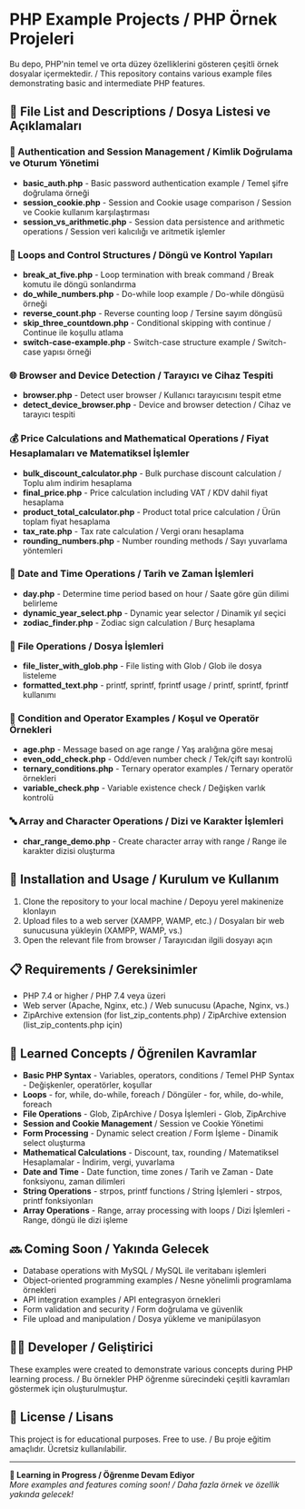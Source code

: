 # PHP Example Projects / PHP Örnek Projeleri

Bu depo, PHP'nin temel ve orta düzey özelliklerini gösteren çeşitli örnek dosyalar içermektedir. / This repository contains various example files demonstrating basic and intermediate PHP features.

## 📁 File List and Descriptions / Dosya Listesi ve Açıklamaları

### 🔐 Authentication and Session Management / Kimlik Doğrulama ve Oturum Yönetimi
- **basic_auth.php** - Basic password authentication example / Temel şifre doğrulama örneği
- **session_cookie.php** - Session and Cookie usage comparison / Session ve Cookie kullanım karşılaştırması
- **session_vs_arithmetic.php** - Session data persistence and arithmetic operations / Session veri kalıcılığı ve aritmetik işlemler

### 🔄 Loops and Control Structures / Döngü ve Kontrol Yapıları
- **break_at_five.php** - Loop termination with break command / Break komutu ile döngü sonlandırma
- **do_while_numbers.php** - Do-while loop example / Do-while döngüsü örneği
- **reverse_count.php** - Reverse counting loop / Tersine sayım döngüsü
- **skip_three_countdown.php** - Conditional skipping with continue / Continue ile koşullu atlama
- **switch-case-example.php** - Switch-case structure example / Switch-case yapısı örneği

### 🌐 Browser and Device Detection / Tarayıcı ve Cihaz Tespiti
- **browser.php** - Detect user browser / Kullanıcı tarayıcısını tespit etme
- **detect_device_browser.php** - Device and browser detection / Cihaz ve tarayıcı tespiti

### 💰 Price Calculations and Mathematical Operations / Fiyat Hesaplamaları ve Matematiksel İşlemler
- **bulk_discount_calculator.php** - Bulk purchase discount calculation / Toplu alım indirim hesaplama
- **final_price.php** - Price calculation including VAT / KDV dahil fiyat hesaplama
- **product_total_calculator.php** - Product total price calculation / Ürün toplam fiyat hesaplama
- **tax_rate.php** - Tax rate calculation / Vergi oranı hesaplama
- **rounding_numbers.php** - Number rounding methods / Sayı yuvarlama yöntemleri

### 📅 Date and Time Operations / Tarih ve Zaman İşlemleri
- **day.php** - Determine time period based on hour / Saate göre gün dilimi belirleme
- **dynamic_year_select.php** - Dynamic year selector / Dinamik yıl seçici
- **zodiac_finder.php** - Zodiac sign calculation / Burç hesaplama

### 📁 File Operations / Dosya İşlemleri
- **file_lister_with_glob.php** - File listing with Glob / Glob ile dosya listeleme
- **formatted_text.php** - printf, sprintf, fprintf usage / printf, sprintf, fprintf kullanımı

### 🧮 Condition and Operator Examples / Koşul ve Operatör Örnekleri
- **age.php** - Message based on age range / Yaş aralığına göre mesaj
- **even_odd_check.php** - Odd/even number check / Tek/çift sayı kontrolü
- **ternary_conditions.php** - Ternary operator examples / Ternary operatör örnekleri
- **variable_check.php** - Variable existence check / Değişken varlık kontrolü

### 🔤 Array and Character Operations / Dizi ve Karakter İşlemleri
- **char_range_demo.php** - Create character array with range / Range ile karakter dizisi oluşturma

## 🚀 Installation and Usage / Kurulum ve Kullanım

1. Clone the repository to your local machine / Depoyu yerel makinenize klonlayın
2. Upload files to a web server (XAMPP, WAMP, etc.) / Dosyaları bir web sunucusuna yükleyin (XAMPP, WAMP, vs.)
3. Open the relevant file from browser / Tarayıcıdan ilgili dosyayı açın

## 📋 Requirements / Gereksinimler

- PHP 7.4 or higher / PHP 7.4 veya üzeri
- Web server (Apache, Nginx, etc.) / Web sunucusu (Apache, Nginx, vs.)
- ZipArchive extension (for list_zip_contents.php) / ZipArchive extension (list_zip_contents.php için)

## 🎯 Learned Concepts / Öğrenilen Kavramlar

- **Basic PHP Syntax** - Variables, operators, conditions / Temel PHP Syntax - Değişkenler, operatörler, koşullar
- **Loops** - for, while, do-while, foreach / Döngüler - for, while, do-while, foreach
- **File Operations** - Glob, ZipArchive / Dosya İşlemleri - Glob, ZipArchive
- **Session and Cookie Management** / Session ve Cookie Yönetimi
- **Form Processing** - Dynamic select creation / Form İşleme - Dinamik select oluşturma
- **Mathematical Calculations** - Discount, tax, rounding / Matematiksel Hesaplamalar - İndirim, vergi, yuvarlama
- **Date and Time** - Date function, time zones / Tarih ve Zaman - Date fonksiyonu, zaman dilimleri
- **String Operations** - strpos, printf functions / String İşlemleri - strpos, printf fonksiyonları
- **Array Operations** - Range, array processing with loops / Dizi İşlemleri - Range, döngü ile dizi işleme

## 🔜 Coming Soon / Yakında Gelecek

- Database operations with MySQL / MySQL ile veritabanı işlemleri
- Object-oriented programming examples / Nesne yönelimli programlama örnekleri  
- API integration examples / API entegrasyon örnekleri
- Form validation and security / Form doğrulama ve güvenlik
- File upload and manipulation / Dosya yükleme ve manipülasyon

## 👨‍💻 Developer / Geliştirici

These examples were created to demonstrate various concepts during PHP learning process. / Bu örnekler PHP öğrenme sürecindeki çeşitli kavramları göstermek için oluşturulmuştur.

## 📝 License / Lisans

This project is for educational purposes. Free to use. / Bu proje eğitim amaçlıdır. Ücretsiz kullanılabilir.

---

**🌱 Learning in Progress / Öğrenme Devam Ediyor**  
*More examples and features coming soon! / Daha fazla örnek ve özellik yakında gelecek!*
